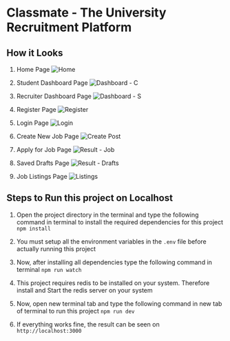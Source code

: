 # Classmate - The University Recruitment Platform

## How it Looks
1. Home Page
![Home](https://github.com/Lakshayar0ra/classmate/blob/master/pages/Home.png)

2. Student Dashboard Page
![Dashboard - C](https://github.com/Lakshayar0ra/classmate/blob/master/pages/Dashboard%20-%20C.png)

3. Recruiter Dashboard Page
![Dashboard - S](https://github.com/Lakshayar0ra/classmate/blob/master/pages/Dashboard%20-%20S.png)

4. Register Page
![Register](https://github.com/Lakshayar0ra/classmate/blob/master/pages/Register.png)

5. Login Page
![Login](https://github.com/Lakshayar0ra/classmate/blob/master/pages/Login.png)

6. Create New Job Page
![Create Post](https://github.com/Lakshayar0ra/classmate/blob/master/pages/Create%20Post.png)

7. Apply for Job Page
![Result - Job](https://github.com/Lakshayar0ra/classmate/blob/master/pages/Job.png)

8. Saved Drafts Page
![Result - Drafts](https://github.com/Lakshayar0ra/classmate/blob/master/pages/Result%20-%20Drafts.png)

9. Job Listings Page
![Listings](https://github.com/Lakshayar0ra/classmate/blob/master/pages/Result%20-%20Job.png)

## Steps to Run this project on Localhost

1. Open the project directory in the terminal and type the following command in terminal to install the required dependencies for this project
`npm install`

2. You must setup all the environment variables in the `.env` file before actually running this project

2. Now, after installing all dependencies type the following command in terminal
`npm run watch`

3. This project requires redis to be installed on your system. Therefore install and Start the redis server on your system

4. Now, open new terminal tab and type the following command in new tab of terminal to run this project
`npm run dev`

5. If everything works fine, the result can be seen on
`http://localhost:3000`
